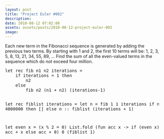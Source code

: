 ```yaml
---
layout: post
title: "Project Euler #002"
description:
date: 2010-08-12 07:02:08
assets: assets/posts/2010-08-12-project-euler-002
image: 
---
```


<p>Each new term in the Fibonacci sequence is generated by adding the previous two terms. By starting with 1 and 2, the first 10 terms will be:  1, 2, 3, 5, 8, 13, 21, 34, 55, 89, ...  Find the sum of all the even-valued terms in the sequence which do not exceed four million.</p>
<pre class="brush:fsharp">let rec fib n1 n2 iterations =
    if iterations = 1 then
        n2
    else
        fib n2 (n1 + n2) (iterations-1)

let rec fiblist iterations =
    let n = fib 1 1 iterations
    if n > 4000000 then
        []
    else
        n :: fiblist (iterations + 1)

let even x = (x % 2 = 0)
List.fold (fun acc x -> if (even x) then acc + x else acc + 0) 0 (fiblist 1)</pre>
